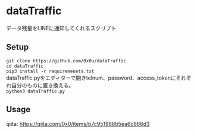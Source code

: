 # dataTraffic
データ残量をLINEに通知してくれるスクリプト
## Setup
```git clone https://github.com/0x0u/dataTraffic```
<br>```cd dataTraffic```<br>```pip3 install -r requiremenets.txt```<br>dataTraffic.pyをエディターで開きtelnum、password、access_tokenにそれぞれ自分のものに置き換える。<br>```python3 dataTraffic.py```
## Usage
qiita: https://qiita.com/0x0/items/b7c951988b5ea6c866d3

